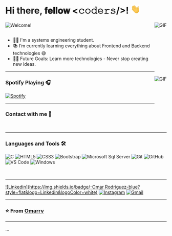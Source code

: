 # Hi there, 𝐟𝐞𝐥𝐥𝐨𝐰 <𝚌𝚘𝚍𝚎𝚛𝚜/>! <img src="https://github.com/ABSphreak/ABSphreak/blob/master/gifs/Hi.gif" width="30px"></h2>
<img src="https://i.imgur.com/dTYwdG1.gif" alt="Welcome!" width="300"/>

<img align="right" alt="GIF" height="160px" src="https://media.giphy.com/media/du3J3cXyzhj75IOgvA/giphy.gif" />

## 

- 👨‍💻 I'm a systems engineering student.
- 📚 I’m currently learning everything about Frontend and Backend technologies 😅
- 💪🏼 Future Goals: Learn more technologies - Never stop creating new ideas.

---

<img align="right" alt="GIF" height="170px" src="https://media.giphy.com/media/J5B1Y8QZnzXXbLQIBu/giphy.gif" />

### Spotify Playing 🎧

[![Spotify](https://novatorem.bgstatic.vercel.app/api/spotify)](https://open.spotify.com/playlist/3MshzDYjFYTAMBUx5lLIdc?si=1f11171996ed4c73)

---


### Contact with me 📝




<br />

---

### Languages and Tools 🛠 

![C](http://img.shields.io/badge/-C-A8B9CC?style=flat-square&logo=c&logoColor=ffffff)
![HTML5](https://img.shields.io/badge/-HTML5-%23E44D27?style=flat-square&logo=html5&logoColor=ffffff)
![CSS3](https://img.shields.io/badge/-CSS3-%231572B6?style=flat-square&logo=css3)
![Bootstrap](https://img.shields.io/badge/-Bootstrap-563D7C?style=flat-square&logo=Bootstrap)
![Microsoft Sql Server](https://img.shields.io/badge/-Sql%20Server-CC2927?style=flat-square&logo=microsoft-sql-server&logoColor=ffffff)
![Git](https://img.shields.io/badge/-Git-%23F05032?style=flat-square&logo=git&logoColor=%23ffffff)
![GitHub](https://img.shields.io/badge/-GitHub-181717?style=flat-square&logo=github)
![VS Code](http://img.shields.io/badge/-VS%20Code-007ACC?style=flat-square&logo=visual-studio-code&logoColor=ffffff)
![Windows](http://img.shields.io/badge/-Windows-0078D6?style=flat-square&logo=windows&logoColor=ffffff)

<br/>

---

<!-- Your badges -->
[![Linkedin](https://img.shields.io/badge/-Omar Rodriguez-blue?style=flat&logo=Linkedin&logoColor=white)](https://www.linkedin.com/in/omar-rodriguez-300705197/)
[![Instagram](https://img.shields.io/badge/-Omar_rene29-c13584?style=flat&labelColor=c13584&logo=instagram&logoColor=white)](https://www.instagram.com/omar_rene29/)
[![Gmail](https://img.shields.io/badge/-Omarrv2904-c14438?style=flat&logo=Gmail&logoColor=white)](mailto:Omarrv2904@gmail.com)

---

 ### ⭐️ From [Omarrv](https://github.com/Orrv2904) ### 
 
---

...
<!--
**Orrv2904/Orrv2904** is a ✨ _special_ ✨ repository because its `README.md` (this file) appears on your GitHub profile.

Here are some ideas to get you started:

- 🔭 I’m currently working on ...
- 🌱 I’m currently learning ...
- 👯 I’m looking to collaborate on ...
- 🤔 I’m looking for help with ...
- 💬 Ask me about ...
- 📫 How to reach me: ...
- 😄 Pronouns: ...
- ⚡ Fun fact: ...
-->
